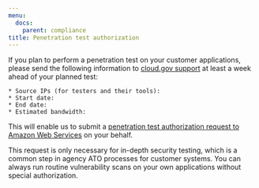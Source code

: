 ```yaml
---
menu:
  docs:
    parent: compliance
title: Penetration test authorization
---
```


If you plan to perform a penetration test on your customer applications, please send the following information to [cloud.gov support](/help/) at least a week ahead of your planned test:

```text
* Source IPs (for testers and their tools): 
* Start date:  
* End date: 
* Estimated bandwidth: 
```

This will enable us to submit a [penetration test authorization request to Amazon Web Services](https://docs.aws.amazon.com/govcloud-us/latest/UserGuide/pen-testing.html) on your behalf.

This request is only necessary for in-depth security testing, which is a common step in agency ATO processes for customer systems. You can always run routine vulnerability scans on your own applications without special authorization.